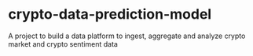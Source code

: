 # crypto-data-prediction-model
A project to build a data platform to ingest, aggregate and analyze crypto market and crypto sentiment data
